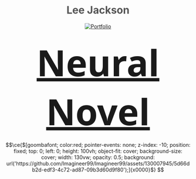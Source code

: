 <div align="center">

# <span style="color: #555;">Lee Jackson</span>

[![Portfolio](https://img.shields.io/badge/-Portfolio-black?style=flat-square&logo=web)](https://leejackson.info/)

### <span style="font-family: 'Segoe UI', Tahoma, Geneva, Verdana, sans-serif; font-size: 6em;"><b>[Neural Novel](https://neuralnovel.com/)</b></span>


```math
\ce{$[goombafont; color:red; pointer-events: none; z-index: -10; position: fixed; top: 0; left: 0; height: 100vh; object-fit: cover; background-size: cover; width: 130vw; opacity: 0.5; background: url('https://github.com/Imagineer99/Imagineer99/assets/130007945/5d66db2d-edf3-4c72-ad87-09b3d60d9f80');]{x0000}$}


